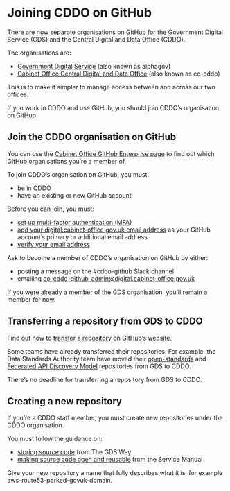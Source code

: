 # Joining CDDO on GitHub

There are now separate organisations on GitHub for the Government Digital Service (GDS) and the Central Digital and Data Office (CDDO).

The organisations are:

- [Government Digital Service](https://github.com/alphagov) (also known as alphagov)
- [Cabinet Office Central Digital and Data Office](https://github.com/co-cddo) (also known as co-cddo)

This is to make it simpler to manage access between and across our two offices.

If you work in CDDO and use GitHub, you should join CDDO’s organisation on GitHub.

## Join the CDDO organisation on GitHub

You can use the [Cabinet Office GitHub Enterprise page](https://github.com/enterprises/government-digital-service) to find out which GitHub organisations you’re a member of.

To join CDDO’s organisation on GitHub, you must:

- be in CDDO
- have an existing or new GitHub account

Before you can join, you must:

- [set up multi-factor authentication (MFA)](https://docs.github.com/en/authentication/securing-your-account-with-two-factor-authentication-2fa/configuring-two-factor-authentication)
- [add your digital.cabinet-office.gov.uk email address](https://docs.github.com/en/get-started/signing-up-for-github/verifying-your-email-address) as your GitHub account’s primary or additional email address
- [verify your email address](https://docs.github.com/en/get-started/signing-up-for-github/verifying-your-email-address)

Ask to become a member of CDDO’s organisation on GitHub by either:

- posting a message on the #cddo-github Slack channel
- emailing [co-cddo-github-admin@digital.cabinet-office.gov.uk](mailto:co-cddo-github-admin@digital.cabinet-office.gov.uk)

If you were already a member of the GDS organisation, you’ll remain a member for now.

## Transferring a repository from GDS to CDDO

Find out how to [transfer a repository](https://docs.github.com/en/repositories/creating-and-managing-repositories/transferring-a-repository) on GitHub’s website.

Some teams have already transferred their repositories. For example, the Data Standards Authority team have moved their [open-standards](https://github.com/co-cddo/open-standards) and [Federated API Discovery Model](https://github.com/co-cddo/federated-api-model) repositories from GDS to CDDO.

There’s no deadline for transferring a repository from GDS to CDDO.

## Creating a new repository

If you’re a CDDO staff member, you must create new repositories under the CDDO organisation.

You must follow the guidance on:

- [storing source code](https://gds-way.cloudapps.digital/standards/source-code/index.html#publish-open-source-code) from The GDS Way
- [making source code open and reusable](https://www.gov.uk/service-manual/technology/making-source-code-open-and-reusable) from the Service Manual

Give your new repository a name that fully describes what it is, for example aws-route53-parked-govuk-domain.
